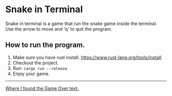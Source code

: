 # Snake in Terminal

Snake in terminal is a game that run the snake game inside the terminal.\
Use the arrow to move and 'q' to quit the program.

## How to run the program.
1. Make sure you have rust install. https://www.rust-lang.org/tools/install
2. Checkout the project.
3. Run: `cargo run --release`
4. Enjoy your game.

---

[Where I found the Game Over text.](https://patorjk.com/software/taag/#p=display&f=ANSI%20Shadow&t=Game%20Over)